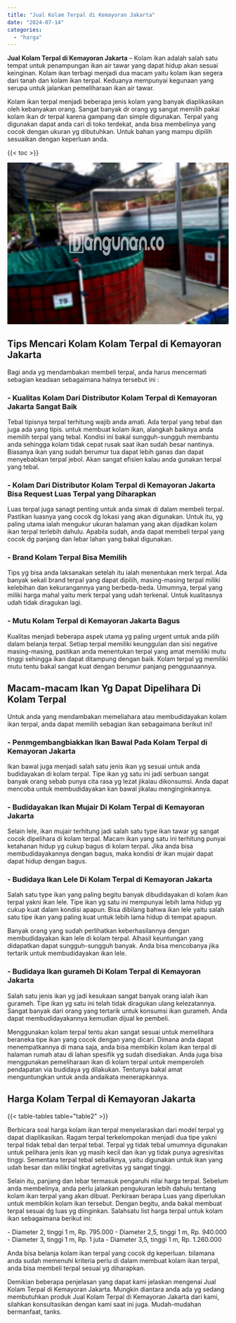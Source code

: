 ```yaml
---
title: "Jual Kolam Terpal di Kemayoran Jakarta"
date: "2024-07-14"
categories: 
  - "harga"
---
```


**Jual Kolam Terpal di Kemayoran Jakarta** – Kolam ikan adalah salah satu tempat untuk penampungan ikan air tawar yang dapat hidup akan sesuai keinginan. Kolam ikan terbagi menjadi dua macam yaitu kolam ikan segera dari tanah dan kolam ikan terpal. Keduanya mempunyai kegunaan yang serupa untuk jalankan pemeliharaan ikan air tawar.

Kolam ikan terpal menjadi beberapa jenis kolam yang banyak diaplikasikan oleh kebanyakan orang. Sangat banyak dr orang yg sangat memilih pakai kolam ikan dr terpal karena gampang dan simple digunakan. Terpal yang digunakan dapat anda cari di toko terdekat, anda bisa membelinya yang cocok dengan ukuran yg dibutuhkan. Untuk bahan yang mampu dipilih sesuaikan dengan keperluan anda.

{{< toc >}}

![Jual Kolam Terpal di Kemayoran Jakarta](/images/jual-kolam-terpal-44.png)

## Tips Mencari Kolam Kolam Terpal di Kemayoran Jakarta

Bagi anda yg mendambakan membeli terpal, anda harus mencermati sebagian keadaan sebagaimana halnya tersebut ini :

### \- Kualitas Kolam Dari Distributor Kolam Terpal di Kemayoran Jakarta Sangat Baik

Tebal tipisnya terpal terhitung wajib anda amati. Ada terpal yang tebal dan juga ada yang tipis. untuk membuat kolam ikan, alangkah baiknya anda memilih terpal yang tebal. Kondisi ini bakal sungguh-sungguh membantu anda sehingga kolam tidak cepat rusak saat ikan sudah besar nantinya. Biasanya ikan yang sudah berumur tua dapat lebih ganas dan dapat menyebabkan terpal jebol. Akan sangat efisien kalau anda gunakan terpal yang tebal.

### \- Kolam Dari Distributor Kolam Terpal di Kemayoran Jakarta Bisa Request Luas Terpal yang Diharapkan

Luas terpal juga sanagt penting untuk anda simak di dalam membeli terpal. Pastikan luasnya yang cocok dg lokasi yang akan digunakan. Untuk itu, yg paling utama ialah mengukur ukuran halaman yang akan dijadikan kolam ikan terpal terlebih dahulu. Apabila sudah, anda dapat membeli terpal yang cocok dg panjang dan lebar lahan yang bakal digunakan.

### \- Brand Kolam Terpal Bisa Memilih

Tips yg bisa anda laksanakan setelah itu ialah menentukan merk terpal. Ada banyak sekali brand terpal yang dapat dipilih, masing-masing terpal miliki kelebihan dan kekurangannya yang berbeda-beda. Umumnya, terpal yang miliki harga mahal yaitu merk terpal yang udah terkenal. Untuk kualitasnya udah tidak diragukan lagi.

### \- Mutu Kolam Terpal di Kemayoran Jakarta Bagus

Kualitas menjadi beberapa aspek utama yg paling urgent untuk anda pilih dalam belanja terpal. Setiap terpal memiliki keunggulan dan sisi negative masing-masing, pastikan anda menentukan terpal yang amat memiliki mutu tinggi sehingga ikan dapat ditampung dengan baik. Kolam terpal yg memiliki mutu tentu bakal sangat kuat dengan berumur panjang penggunaannya.

## Macam-macam Ikan Yg Dapat Dipelihara Di Kolam Terpal

Untuk anda yang mendambakan memeliahara atau membudidayakan kolam ikan terpal, anda dapat memilih sebagian ikan sebagaimana berikut ini!

### \- Penmgembangbiakkan Ikan Bawal Pada Kolam Terpal di Kemayoran Jakarta

Ikan bawal juga menjadi salah satu jenis ikan yg sesuai untuk anda budidayakan di kolam terpal. Tipe ikan yg satu ini jadi serbuan sangat banyak orang sebab punya cita rasa yg lezat jikalau dikonsumsi. Anda dapat mencoba untuk membudidayakan kan bawal jikalau menginginkannya.

### \- Budidayakan Ikan Mujair Di Kolam Terpal di Kemayoran Jakarta

Selain lele, ikan mujair terhitung jadi salah satu type ikan tawar yg sangat cocok dipelihara di kolam terpal. Macam ikan yang satu ini terhitung punyai ketahanan hidup yg cukup bagus di kolam terpal. Jika anda bisa membudidayakannya dengan bagus, maka kondisi dr ikan mujair dapat dapat hidup dengan bagus.

### \- Budidaya Ikan Lele Di Kolam Terpal di Kemayoran Jakarta

Salah satu type ikan yang paling begitu banyak dibudidayakan di kolam ikan terpal yakni ikan lele. Tipe ikan yg satu ini mempunyai lebih lama hidup yg cukup kuat dalam kondisi apapun. Bisa dibilang bahwa ikan lele yaitu salah satu tipe ikan yang paling kuat untuk lebih lama hidup di tempat apapun.

Banyak orang yang sudah perlihatkan keberhasilannya dengan membudidayakan ikan lele di kolam terpal. Alhasil keuntungan yang didapatkan dapat sungguh-sungguh banyak. Anda bisa mencobanya jika tertarik untuk membudidayakan ikan lele.

### \- Budidaya Ikan gurameh Di Kolam Terpal di Kemayoran Jakarta

Salah satu jenis ikan yg jadi kesukaan sangat banyak orang ialah ikan gurameh. Tipe ikan yg satu ini telah tidak diragukan ulang kelezatannya. Sangat banyak dari orang yang tertarik untuk konsumsi ikan gurameh. Anda dapat membudidayakannya kemudian dijual ke pembeli.

Menggunakan kolam terpal tentu akan sangat sesuai untuk memelihara beraneka tipe ikan yang cocok dengan yang dicari. Dimana anda dapat menempatkannya di mana saja, anda bisa membikin kolam ikan terpal di halaman rumah atau di lahan spesifik yg sudah disediakan. Anda juga bisa menggunakan pemeliharaan ikan di kolam terpal untuk memperoleh pendapatan via budidaya yg dilakukan. Tentunya bakal amat menguntungkan untuk anda andaikata menerapkannya.

## Harga Kolam Terpal di Kemayoran Jakarta

{{< table-tables table="table2" >}}

Berbicara soal harga kolam ikan terpal menyelaraskan dari model terpal yg dapat diaplikasikan. Ragam terpal terkelompokan menjadi dua tipe yakni terpal tidak tebal dan terpal tebal. Terpal yg tidak tebal umumnya digunakan untuk pelihara jenis ikan yg masih kecil dan ikan yg tidak punya agresivitas tinggi. Sementara terpal tebal sebaliknya, yaitu digunakan untuk ikan yang udah besar dan miliki tingkat agretivitas yg sangat tinggi.

Selain itu, panjang dan lebar termasuk pengaruhi nilai harga terpal. Sebelum anda membelinya, anda perlu jalankan pengukuran lebih dahulu tentang kolam ikan terpal yang akan dibuat. Perkiraan berapa Luas yang diperlukan untuk membikin kolam ikan tersebut. Dengan begitu, anda bakal membuat terpal sesuai dg luas yg diinginkan. Salahsatu list harga terpal untuk kolam ikan sebagaimana berikut ini:

\- Diameter 2, tinggi 1 m, Rp. 795.000 - Diameter 2,5, tinggi 1 m, Rp. 940.000 - Diameter 3, tinggi 1 m, Rp. 1 juta - Diameter 3,5, tinggi 1 m, Rp. 1.260.000

Anda bisa belanja kolam ikan terpal yang cocok dg keperluan. bilamana anda sudah memenuhi kriteria perlu di dalam membuat kolam ikan terpal, anda bisa membeli terpal sesuai yg diharapkan.

Demikian beberapa penjelasan yang dapat kami jelaskan mengenai Jual Kolam Terpal di Kemayoran Jakarta. Mungkin diantara anda ada yg sedang membutuhkan produk Jual Kolam Terpal di Kemayoran Jakarta dari kami, silahkan konsultasikan dengan kami saat ini juga. Mudah-mudahan bermanfaat, tanks.
